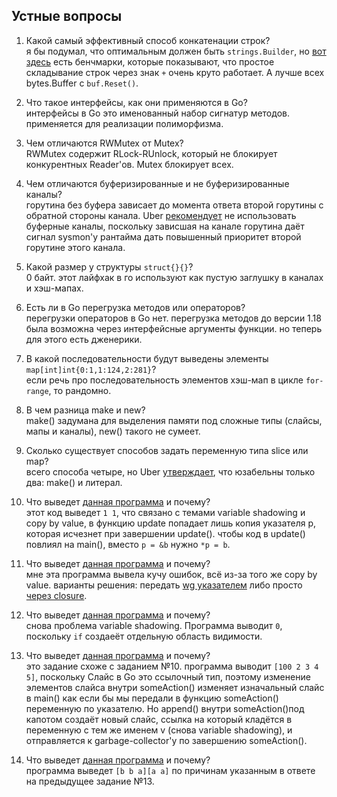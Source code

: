 ## Устные вопросы

1. Какой самый эффективный способ конкатенации строк? <br>
я бы подумал, что оптимальным должен быть `strings.Builder`, но [вот здесь](https://gist.github.com/dtjm/c6ebc86abe7515c988ec) есть бенчмарки, которые показывают, что простое складывание строк через знак `+` очень круто работает. А лучше всех bytes.Buffer с `buf.Reset()`.

2. Что такое интерфейсы, как они применяются в Go? <br>
интерфейсы в Go это именованный набор сигнатур методов. применяется для реализации полиморфизма.

3. Чем отличаются RWMutex от Mutex?
<br> RWMutex содержит RLock-RUnlock, который не блокирует конкурентных Reader'ов. Mutex блокирует всех.

4. Чем отличаются буферизированные и не буферизированные каналы? <br>
горутина без буфера зависает до момента ответа второй горутины с обратной стороны канала. Uber [рекомендует](https://github.com/uber-go/guide/blob/master/style.md#channel-size-is-one-or-none) не использовать буферные каналы, поскольку зависшая на канале горутина даёт сигнал sysmon'y рантайма дать повышенный приоритет второй горутине этого канала.

5. Какой размер у структуры `struct{}{}`? <br> 
0 байт. этот лайфхак в го используют как пустую заглушку в каналах и хэш-мапах.

6. Есть ли в Go перегрузка методов или операторов? <br>
перегрузки операторов в Go нет. перегрузка методов до версии 1.18 была возможна через интерфейсные аргументы функции. но теперь для этого есть дженерики.

7. В какой последовательности будут выведены элементы `map[int]int{0:1,1:124,2:281}`? <br> 
если речь про последовательность элементов хэш-мап в цикле `for-range`, то рандомно.

8. В чем разница make и new?
<br> make() задумана для выделения памяти под сложные типы (слайсы, мапы и каналы), new() такого не сумеет.

9. Сколько существует способов задать переменную типа slice или map? <br>
всего способа четыре, но Uber [утверждает](https://github.com/uber-go/guide/blob/master/style.md#initializing-maps), что юзабельны только два: make() и литерал.

10. Что выведет [данная программа](https://go.dev/play/p/rYF0URs9i5E) и почему? <br>
этот код выведет `1 1`, что  связано с темами variable shadowing и copy by value, в функцию update попадает лишь копия указателя p, которая исчезнет при завершении update(). чтобы код в update() повлиял на main(), вместо `p = &b` нужно `*p = b`.

11. Что выведет [данная программа](https://go.dev/play/p/dIImieVIJEz) и почему? <br>
мне эта программа вывела кучу ошибок, всё из-за того же copy by value. варианты решения: передать [wg указателем](https://go.dev/play/p/0lIzCrepwhK) либо просто [через closure](https://go.dev/play/p/g84tWdNmiyz).

12. Что выведет [данная программа](https://go.dev/play/p/XQRymf_HoPW) и почему? <br>
снова проблема variable shadowing. Программа выводит `0`, поскольку `if` создаеёт отдельную область видимости.

13. Что выведет [данная программа](https://go.dev/play/p/CZsB9oVmVEa) и почему? <br>
это задание схоже с заданием №10. программа выводит `[100 2 3 4 5]`, поскольку Слайс в Go это ссылочный тип, поэтому изменение элементов слайса внутри someAction() изменяет изначальный слайс в main() как если бы мы передали в функцию someAction() переменную по указателю. Но append() внутри someAction()под капотом создаёт новый слайс, ссылка на который кладётся в переменную с тем же именем v (снова variable shadowing), и отправляется к garbage-collector'у по завершению someAction().

14. Что выведет [данная программа](https://go.dev/play/p/9USpjZRB-sT) и почему? <br>
программа выведет `[b b a][a a]` по причинам указанным в ответе на предыдущее задание №13.
